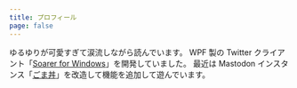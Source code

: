 ```yaml
---
title: プロフィール
page: false
---
```

ゆるゆりが可愛すぎて涙流しながら読んでいます。
WPF 製の Twitter クライアント「[Soarer for Windows](/softwares/soarer)」を開発していました。
最近は Mastodon インスタンス「[ごま丼](https://don.gomasy.jp/about)」を改造して機能を追加して遊んでいます。
